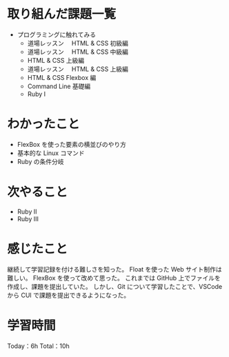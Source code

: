 # 取り組んだ課題一覧

- プログラミングに触れてみる
  - 道場レッスン　 HTML & CSS 初級編
  - 道場レッスン　 HTML & CSS 中級編
  - HTML & CSS 上級編
  - 道場レッスン　 HTML & CSS 上級編
  - HTML & CSS Flexbox 編
  - Command Line 基礎編
  - Ruby I

# わかったこと

- FlexBox を使った要素の横並びのやり方
- 基本的な Linux コマンド
- Ruby の条件分岐

# 次やること

- Ruby II
- Ruby III

# 感じたこと

継続して学習記録を付ける難しさを知った。
Float を使った Web サイト制作は難しい。
FlexBox を使って改めて思った。
これまでは GitHub 上でファイルを作成し、課題を提出していた。
しかし、Git について学習したことで、VSCode から CUI で課題を提出できるようになった。

# 学習時間

Today：6h Total：10h

